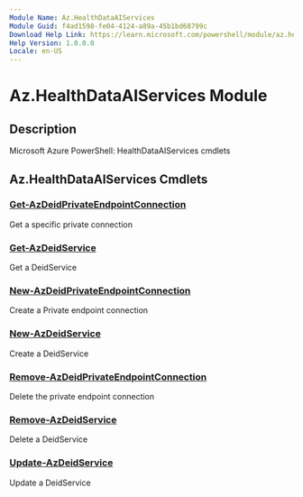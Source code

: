 ```yaml
---
Module Name: Az.HealthDataAIServices
Module Guid: f4ad1598-fe04-4124-a89a-45b1bd68799c
Download Help Link: https://learn.microsoft.com/powershell/module/az.healthdataaiservices
Help Version: 1.0.0.0
Locale: en-US
---
```


# Az.HealthDataAIServices Module
## Description
Microsoft Azure PowerShell: HealthDataAIServices cmdlets

## Az.HealthDataAIServices Cmdlets
### [Get-AzDeidPrivateEndpointConnection](Get-AzDeidPrivateEndpointConnection.md)
Get a specific private connection

### [Get-AzDeidService](Get-AzDeidService.md)
Get a DeidService

### [New-AzDeidPrivateEndpointConnection](New-AzDeidPrivateEndpointConnection.md)
Create a Private endpoint connection

### [New-AzDeidService](New-AzDeidService.md)
Create a DeidService

### [Remove-AzDeidPrivateEndpointConnection](Remove-AzDeidPrivateEndpointConnection.md)
Delete the private endpoint connection

### [Remove-AzDeidService](Remove-AzDeidService.md)
Delete a DeidService

### [Update-AzDeidService](Update-AzDeidService.md)
Update a DeidService

